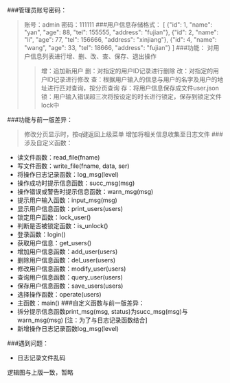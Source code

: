 ###管理员账号密码：
>账号：admin
>密码：111111
###用户信息存储格式：
>[
>   {"id": 1, "name": "yan", "age": 88, "tel": 155555, "address": "fujian"},
>   {"id": 2, "name": "li", "age": 77, "tel": 156666, "address": "xinjiang"},
>   {"id": 4, "name": "wang", "age": 33, "tel": 18666, "address": "fujian"}
>]
###功能：
>对用户信息列表进行增、删、改、查、保存、退出操作
>>增：追加新用户
>>删：对指定的用户ID记录进行删除
>>改：对指定的用户ID记录进行修改
>>查：根据用户输入的信息与用户的名字及用户的地址进行匹对查询，按分页查询
>>存：将用户信息保存成文件user.json
>>锁：用户输入错误超三次将按设定的时长进行锁定，保存到锁定文件lock中
>>
>>
###功能与前一版差异：
>修改分页显示时，按q键返回上级菜单
>增加将相关信息收集至日志文件
###涉及自定义函数：
 - 读文件函数：read_file(fname)
 - 写文件函数：write_file(fname, data, ser)
 - 将操作日志记录函数：log_msg(level)
 - 操作成功时提示信息函数：succ_msg(msg)
 - 操作错误或警告时提示信息函数：warn_msg(msg)
 - 提示用户输入函数：input_msg(msg)
 - 显示用户信息函数：print_users(users)
 - 锁定用户函数：lock_user()
 - 判断是否被锁定函数：is_unlock()
 - 登录函数：login()
 - 获取用户信息：get_users()
 - 增加用户信息函数：add_user(users)
 - 删除用户信息函数：del_user(users)
 - 修改用户信息函数：modify_user(users)
 - 查询用户信息函数：query_user(users)
 - 保存用户信息函数：save_users(users)
 - 选择操作函数：operate(users)
 - 主函数：main()
###自定义函数与前一版差异：
 - 拆分提示信息函数print_msg(msg, status)为succ_msg(msg)与warn_msg(msg) [注：为了与日志记录函数结合]
 - 新增操作日志记录函数log_msg(level)

###遇到问题：
 - 日志记录文件乱码

逻辑图与上版一致，暂略